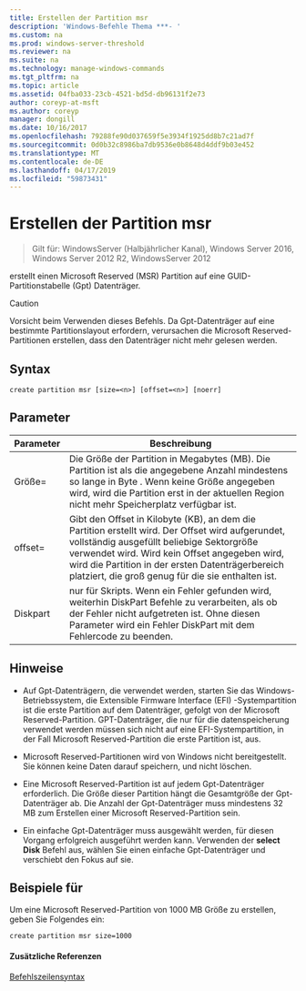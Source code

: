 ```yaml
---
title: Erstellen der Partition msr
description: 'Windows-Befehle Thema ***- '
ms.custom: na
ms.prod: windows-server-threshold
ms.reviewer: na
ms.suite: na
ms.technology: manage-windows-commands
ms.tgt_pltfrm: na
ms.topic: article
ms.assetid: 04fba033-23cb-4521-bd5d-db96131f2e73
author: coreyp-at-msft
ms.author: coreyp
manager: dongill
ms.date: 10/16/2017
ms.openlocfilehash: 79288fe90d037659f5e3934f1925dd8b7c21ad7f
ms.sourcegitcommit: 0d0b32c8986ba7db9536e0b8648d4ddf9b03e452
ms.translationtype: MT
ms.contentlocale: de-DE
ms.lasthandoff: 04/17/2019
ms.locfileid: "59873431"
---
```

# <a name="create-partition-msr"></a>Erstellen der Partition msr

>Gilt für: WindowsServer (Halbjährlicher Kanal), Windows Server 2016, Windows Server 2012 R2, WindowsServer 2012

erstellt einen Microsoft Reserved \(MSR\) Partition auf eine GUID-Partitionstabelle \(Gpt\) Datenträger.  
  
> [!CAUTION]  
> Vorsicht beim Verwenden dieses Befehls. Da Gpt-Datenträger auf eine bestimmte Partitionslayout erfordern, verursachen die Microsoft Reserved-Partitionen erstellen, dass den Datenträger nicht mehr gelesen werden.  
  
  
  
## <a name="syntax"></a>Syntax  
  
```  
create partition msr [size=<n>] [offset=<n>] [noerr]  
```  
  
## <a name="parameters"></a>Parameter  
  
|Parameter|Beschreibung|  
|-------|--------|  
|Größe\=<n>|Die Größe der Partition in Megabytes \(MB\). Die Partition ist als die angegebene Anzahl mindestens so lange in Byte <n>. Wenn keine Größe angegeben wird, wird die Partition erst in der aktuellen Region nicht mehr Speicherplatz verfügbar ist.|  
|offset\=<n>|Gibt den Offset in Kilobyte \(KB\), an dem die Partition erstellt wird. Der Offset wird aufgerundet, vollständig ausgefüllt beliebige Sektorgröße verwendet wird. Wird kein Offset angegeben wird, wird die Partition in der ersten Datenträgerbereich platziert, die groß genug für die sie enthalten ist.|  
|Diskpart|nur für Skripts. Wenn ein Fehler gefunden wird, weiterhin DiskPart Befehle zu verarbeiten, als ob der Fehler nicht aufgetreten ist. Ohne diesen Parameter wird ein Fehler DiskPart mit dem Fehlercode zu beenden.|  
  
## <a name="remarks"></a>Hinweise  
  
-   Auf Gpt-Datenträgern, die verwendet werden, starten Sie das Windows-Betriebssystem, die Extensible Firmware Interface \(EFI\) -Systempartition ist die erste Partition auf dem Datenträger, gefolgt von der Microsoft Reserved-Partition. GPT-Datenträger, die nur für die datenspeicherung verwendet werden müssen sich nicht auf eine EFI-Systempartition, in der Fall Microsoft Reserved-Partition die erste Partition ist, aus.  
  
-   Microsoft Reserved-Partitionen wird von Windows nicht bereitgestellt. Sie können keine Daten darauf speichern, und nicht löschen.  
  
-   Eine Microsoft Reserved-Partition ist auf jedem Gpt-Datenträger erforderlich. Die Größe dieser Partition hängt die Gesamtgröße der Gpt-Datenträger ab. Die Anzahl der Gpt-Datenträger muss mindestens 32 MB zum Erstellen einer Microsoft Reserved-Partition sein.  
  
-   Ein einfache Gpt-Datenträger muss ausgewählt werden, für diesen Vorgang erfolgreich ausgeführt werden kann. Verwenden der **select Disk** Befehl aus, wählen Sie einen einfache Gpt-Datenträger und verschiebt den Fokus auf sie.  
  
## <a name="BKMK_examples"></a>Beispiele für  
Um eine Microsoft Reserved-Partition von 1000 MB Größe zu erstellen, geben Sie Folgendes ein:  
  
```  
create partition msr size=1000  
```  
  
#### <a name="additional-references"></a>Zusätzliche Referenzen  
[Befehlszeilensyntax](command-line-syntax-key.md)  
  

  

